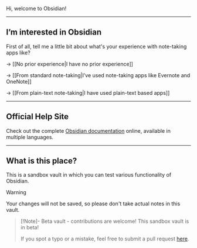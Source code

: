 Hi, welcome to Obsidian!

---

## I’m interested in Obsidian

First of all, tell me a little bit about what's your experience with note-taking apps like?

-> [[No prior experience|I have no prior experience]]

-> [[From standard note-taking|I’ve used note-taking apps like Evernote and OneNote]]

-> [[From plain-text note-taking|I have used plain-text based apps]]

---

## Official Help Site
Check out the complete [Obsidian documentation](https://help.obsidian.md/) online, available in multiple languages.

---

## What is this place?

This is a sandbox vault in which you can test various functionality of Obsidian. 

> [!Warning]
> Your changes will not be saved, so please don't take actual notes in this vault.

> [!Note]- Beta vault - contributions are welcome!
> This sandbox vault is in beta!
> 
> If you spot a typo or a mistake, feel free to submit a pull request [here](https://github.com/obsidianmd/obsidian-docs/tree/master/Sandbox).


